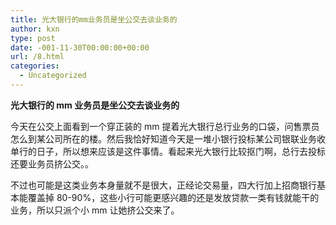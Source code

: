 ```yaml
---
title: 光大银行的mm业务员是坐公交去谈业务的
author: kxn
type: post
date: -001-11-30T00:00:00+00:00
url: /8.html
categories:
  - Uncategorized
---
```


<span><b>光大银行的 mm 业务员是坐公交去谈业务的</b></span>

今天在公交上面看到一个穿正装的 mm 提着光大银行总行业务的口袋，问售票员怎么到某公司所在的楼。然后我恰好知道今天是一堆小银行投标某公司银联业务收单行的日子，所以想来应该是这件事情。看起来光大银行比较抠门啊，总行去投标还要业务员挤公交。。

不过也可能是这类业务本身量就不是很大，正经论交易量，四大行加上招商银行基本能覆盖掉 80-90%，这些小行可能更感兴趣的还是发放贷款一类有钱就能干的业务，所以只派个小 mm 让她挤公交来了。
